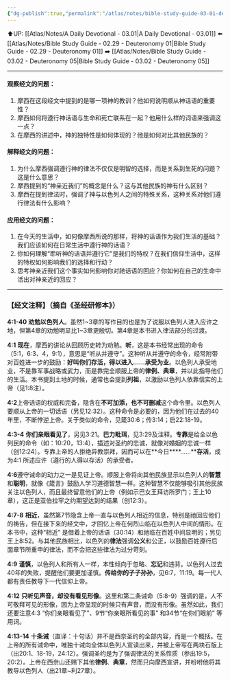 ```yaml
---
{"dg-publish":true,"permalink":"/atlas/notes/bible-study-guide-03-01-deuteronomy-04-01-14/"}
---
```


⬆️UP: [[Atlas/Notes/A Daily Devotional - 03.01\|A Daily Devotional - 03.01]]
⬅️ [[Atlas/Notes/Bible Study Guide - 02.29 - Deuteronomy 01\|Bible Study Guide - 02.29 - Deuteronomy 01]]
➡️ [[Atlas/Notes/Bible Study Guide - 03.02 - Deuteronomy 05\|Bible Study Guide - 03.02 - Deuteronomy 05]] 

---

#### 观察经文的问题：
1. 摩西在这段经文中提到的是哪一项神的教训？他如何说明顺从神话语的重要性？
2. 摩西如何将遵行神话语与生命和死亡联系在一起？他用什么样的词语来强调这一点？
3. 在摩西的讲述中，神的独特性是如何体现的？他是如何对比其他民族的？

#### 解释经文的问题：
1. 为什么摩西强调遵行神的律法不仅仅是明智的选择，而是关系到生死的问题？这是什么意思？
2. 摩西提到的“神亲近我们”的概念是什么？这与其他民族的神有什么区别？
3. 摩西在提到律法时，强调了神与以色列人之间的特殊关系，这种关系对他们遵行律法有什么影响？

#### 应用经文的问题：
1. 在今天的生活中，如何像摩西所说的那样，将神的话语作为我们生活的基础？我们应该如何在日常生活中遵行神的话语？
2. 你如何理解“聆听神的话语并遵行它”是我们的特权？在我们信仰生活中，这样的特权如何影响我们的选择和行动？
3. 思考神亲近我们这个事实如何影响你对祂话语的回应？你如何在自己的生命中活出对神亲近的回应？

---
### 【经文注释】（摘自《圣经研修本》）

**4:1-40** **劝勉以色列人**。虽然1~3章的写作目的也是为了说服以色列人进入应许之地，但第4章的劝勉明显比1~3章更殷切。第4章是本书进入律法部分的过渡。

**4:1** **现在**，摩西的讲论从回顾历史转为劝勉。**听**，这是本书经常出现的命令（5:1，6:3、4，9:1），意思是“听从并遵守”。这种听从并遵守的命令，经常附带对百姓进一步的鼓励：**好叫你们存活，得以进入……承受为业**。以色列人承受地业，不是靠军事战略或武力，而是靠完全顺服上帝的**律例、典章**，并以此指导他们的生活。本书提到土地的时候，通常也会提到**列祖**，以激励以色列人依靠信实的上帝（见1:8注）。

**4:2**上帝话语的权威和完备，隐含在**不可加添，也不可删减**这个命令里。以色列人要顺从上帝的一切话语（另见12:32）。这种命令是必要的，因为他们在过去的40年里，不断悖逆上帝。关于类似的命令，见箴30:6；传3:14；启22:18-19。

**4:3-4** **你们亲眼看见了**，另见3:21。**巴力毗珥**，见3:29及注释。**专靠**是给全以色列民的命令（如：10:20，13:4），描述对圣约的忠诚，就像对婚姻的忠诚一样（创12:24）。专靠上帝的人拒绝异教崇拜，因而可以在**今日****……****存活**，成为4:1 所述应许（遵行的人得以存活）的承受者。

**4:6**遵守诫命的动力之一是见证上帝。顺服上帝将向其他民族显示以色列人的**智慧**和**聪明**，就像《箴言》鼓励人学习道德智慧一样。这种智慧不仅能够吸引其他民族关注以色列人，而且最终留意他们的上帝（例如示巴女王拜访所罗门；王上10章），这正是亚伯拉罕之约期望达到的结果（创12:3）。

**4:7-8** **相近**，虽然第7节隐含上帝一直与以色列人相近的信息，特别是祂回应他们的祷告，但在接下来的经文中，才回忆上帝在何烈山临在以色列人中间的情形。在本书中，这种“相近” 是借着上帝的话语（30:14）和祂临在百姓中间显明的；另见王上8:52。与其他民族相比，以色列的**律法**强调**公义**和公正，以鼓励百姓遵行后面章节所重申的律法，而不会把这些律法为过分苛刻。

**4:9** **谨慎**，以色列人和所有人一样，本性倾向于忽略、**忘记**和违背。以色列人过去40年的失败，提醒他们要更加谨慎。**传给你的子子孙孙**，见6:7，11:19。每一代人都有责任教导下一代信仰上帝。

**4:12** **只听见声音，却没有看见形像**。这里和第二条诫命（5:8-9）强调的是，人不可敬拜可见的形像，因为上帝显现的时候只有声音，而没有形像。虽然如此，我们还要注意4:3 “你们亲眼看见了”、9节“你亲眼所看见的事” 和34节“在你们眼前” 等用词。

**4:13-14** **十条诫**（直译：十句话）并不是西奈圣约的全部内容，而是一个概括。在上帝的所有诫命中，唯独十诫向全体以色列人宣读出来，并被上帝写在两块石版上（出20:1、18-19，24:12）。强调圣约是为了强调律法的关系性质（参出19:5，20:2）。上帝在西奈山还赐下其他**律例**、**典章**，然而只向摩西宣讲，并吩咐他将其教导以色列人（出21章~利27章）。
